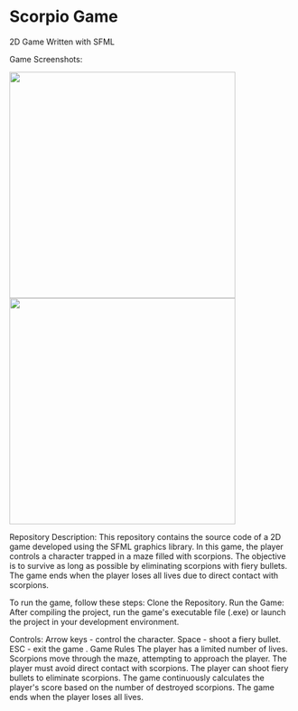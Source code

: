 # Scorpio Game

2D Game Written with SFML

Game Screenshots:

<img src="https://github.com/szczepankozdeba/Scorpio-Game/assets/48669369/7e77e375-3721-498d-a0c9-9f06d79edf13" width="400" length="500">   <img src ="https://github.com/szczepankozdeba/Scorpio-Game/assets/48669369/33144086-da3c-47a8-bef0-793f10597ed3" width="400"  length="500">


Repository Description:
 This repository contains the source code of a 2D game developed using the SFML graphics library. 
In this game, the player controls a character trapped in a maze filled with scorpions. 
The objective is to survive as long as possible by eliminating scorpions with fiery bullets. 
The game ends when the player loses all lives due to direct contact with scorpions.

To run the game, follow these steps:
Clone the Repository.
Run the Game: After compiling the project, run the game's executable file (.exe) or launch the project in your development environment.

Controls:
Arrow keys - control the character.
Space - shoot a fiery bullet.
ESC - exit the game                           .
Game Rules 
The player has a limited number of lives.
Scorpions move through the maze, attempting to approach the player.
The player must avoid direct contact with scorpions.
The player can shoot fiery bullets to eliminate scorpions.
The game continuously calculates the player's score based on the number of destroyed scorpions.
The game ends when the player loses all lives.
                                                                                                                                                                                                                                                                                                                         
         
